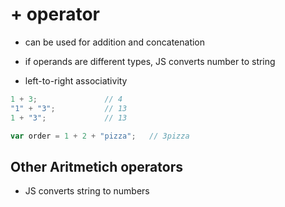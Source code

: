 # + operator

- can be used for addition and concatenation

- if operands are different types, JS converts number to string

- left-to-right associativity

```javascript
1 + 3;               // 4
"1" + "3";           // 13
1 + "3";             // 13

var order = 1 + 2 + "pizza";   // 3pizza
```

## Other Aritmetich operators

- JS converts string to numbers
